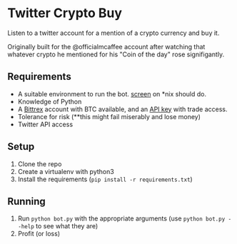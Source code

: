 # Twitter Crypto Buy

Listen to a twitter account for a mention of a crypto currency and buy it. 

Originally built for the @officialmcaffee account after watching that whatever crypto he mentioned for his "Coin of the day" rose signifigantly.

## Requirements

* A suitable environment to run the bot. [screen](https://www.gnu.org/software/screen/) on *nix should do.
* Knowledge of Python
* A [Bittrex](https://bittrex.com/) account with BTC available, and an [API key](https://support.bitfinex.com/hc/en-us/articles/115002349625-API-Key-Setup-Login) with trade access.
* Tolerance for risk (**this might fail miserably and lose money)
* Twitter API access

## Setup

1. Clone the repo
2. Create a virtualenv with python3
3. Install the requirements (`pip install -r requirements.txt`)

## Running 

1. Run `python bot.py` with the appropriate arguments (use `python bot.py --help` to see what they are)
2. Profit (or loss)

